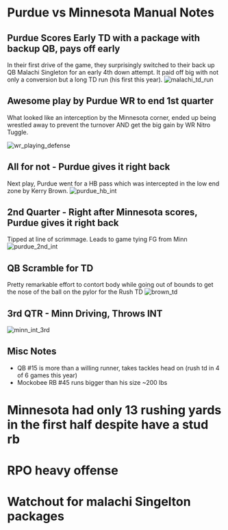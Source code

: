 # Purdue vs Minnesota Manual Notes

## Purdue Scores Early TD with a package with backup QB, pays off early
In their first drive of the game, they surprisingly switched to their back up QB Malachi Singleton for an early 4th down attempt. It paid off big with not only a conversion but a long TD run (his first this year).
![malachi_td_run](./images/purdue/malachi_td_run.gif)

## Awesome play by Purdue WR to end 1st quarter
What looked like an interception by the Minnesota corner, ended up being wrestled away to prevent the turnover AND get the big gain by WR Nitro Tuggle.

![wr_playing_defense](./images/purdue/wr_playing_defense.gif)

## All for not - Purdue gives it right back
Next play, Purdue went for a HB pass which was intercepted in the low end zone by Kerry Brown.
![purdue_hb_int](./images/purdue/purdue_hb_int.gif)

## 2nd Quarter - Right after Minnesota scores, Purdue gives it right back
Tipped at line of scrimmage. Leads to game tying FG from Minn
![purdue_2nd_int](./images/purdue/purdue_2nd_int.gif)

## QB Scramble for TD
Pretty remarkable effort to contort body while going out of bounds to get the nose of the ball on the pylor for the Rush TD
![brown_td](./images/purdue/brown_td.gif)

## 3rd QTR - Minn Driving, Throws INT
![minn_int_3rd](./images/purdue/minn_int_3rd.gif)

## Misc Notes
* QB #15 is more than a willing runner, takes tackles head on (rush td in 4 of 6 games this year)
* Mockobee RB #45 runs bigger than his size ~200 lbs
# Minnesota had only 13 rushing yards in the first half despite have a stud rb
# RPO heavy offense
# Watchout for malachi Singelton packages